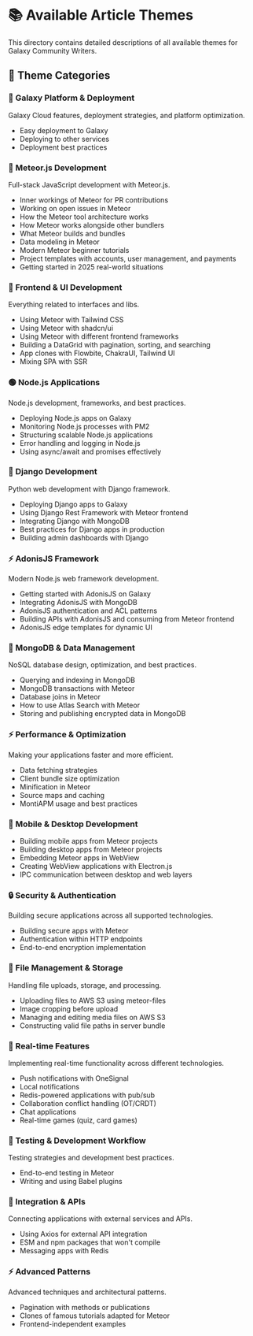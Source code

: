 # 📚 Available Article Themes

This directory contains detailed descriptions of all available themes for Galaxy Community Writers.

## 🎯 Theme Categories

### 🚀 Galaxy Platform & Deployment
Galaxy Cloud features, deployment strategies, and platform optimization.
- Easy deployment to Galaxy
- Deploying to other services
- Deployment best practices

### 🚀 Meteor.js Development
Full-stack JavaScript development with Meteor.js.
- Inner workings of Meteor for PR contributions
- Working on open issues in Meteor
- How the Meteor tool architecture works
- How Meteor works alongside other bundlers
- What Meteor builds and bundles
- Data modeling in Meteor
- Modern Meteor beginner tutorials
- Project templates with accounts, user management, and payments
- Getting started in 2025 real-world situations

### 🎨 Frontend & UI Development
Everything related to interfaces and libs.
- Using Meteor with Tailwind CSS
- Using Meteor with shadcn/ui
- Using Meteor with different frontend frameworks
- Building a DataGrid with pagination, sorting, and searching
- App clones with Flowbite, ChakraUI, Tailwind UI
- Mixing SPA with SSR

### 🟢 Node.js Applications
Node.js development, frameworks, and best practices.
- Deploying Node.js apps on Galaxy
- Monitoring Node.js processes with PM2
- Structuring scalable Node.js applications
- Error handling and logging in Node.js
- Using async/await and promises effectively

### 🐍 Django Development
Python web development with Django framework.
- Deploying Django apps to Galaxy
- Using Django Rest Framework with Meteor frontend
- Integrating Django with MongoDB
- Best practices for Django apps in production
- Building admin dashboards with Django

### ⚡ AdonisJS Framework
Modern Node.js web framework development.
- Getting started with AdonisJS on Galaxy
- Integrating AdonisJS with MongoDB
- AdonisJS authentication and ACL patterns
- Building APIs with AdonisJS and consuming from Meteor frontend
- AdonisJS edge templates for dynamic UI

### 🍃 MongoDB & Data Management
NoSQL database design, optimization, and best practices.
- Querying and indexing in MongoDB
- MongoDB transactions with Meteor
- Database joins in Meteor
- How to use Atlas Search with Meteor
- Storing and publishing encrypted data in MongoDB

### ⚡ Performance & Optimization
Making your applications faster and more efficient.
- Data fetching strategies
- Client bundle size optimization
- Minification in Meteor
- Source maps and caching
- MontiAPM usage and best practices

### 📱 Mobile & Desktop Development
- Building mobile apps from Meteor projects
- Building desktop apps from Meteor projects
- Embedding Meteor apps in WebView
- Creating WebView applications with Electron.js
- IPC communication between desktop and web layers

### 🔒 Security & Authentication
Building secure applications across all supported technologies.
- Building secure apps with Meteor
- Authentication within HTTP endpoints
- End-to-end encryption implementation

### 📁 File Management & Storage
Handling file uploads, storage, and processing.
- Uploading files to AWS S3 using meteor-files
- Image cropping before upload
- Managing and editing media files on AWS S3
- Constructing valid file paths in server bundle

### 🔄 Real-time Features
Implementing real-time functionality across different technologies.
- Push notifications with OneSignal
- Local notifications
- Redis-powered applications with pub/sub
- Collaboration conflict handling (OT/CRDT)
- Chat applications
- Real-time games (quiz, card games)

### 🧪 Testing & Development Workflow
Testing strategies and development best practices.
- End-to-end testing in Meteor
- Writing and using Babel plugins

### 🔌 Integration & APIs
Connecting applications with external services and APIs.
- Using Axios for external API integration
- ESM and npm packages that won't compile
- Messaging apps with Redis

### ⚡ Advanced Patterns
Advanced techniques and architectural patterns.
- Pagination with methods or publications
- Clones of famous tutorials adapted for Meteor
- Frontend-independent examples
